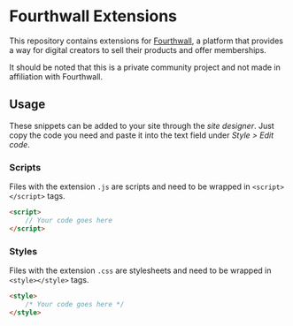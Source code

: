 # Fourthwall Extensions
This repository contains extensions for [Fourthwall](https://link.fourthwall.com/ref/say-it-in-swedish), a platform that provides a way for digital creators to sell their products and offer memberships.

It should be noted that this is a private community project and not made in affiliation with Fourthwall.

## Usage
These snippets can be added to your site through the *site designer*. Just copy the code you need and paste it into the text field under *Style > Edit code*.

### Scripts
Files with the extension `.js` are scripts and need to be wrapped in `<script></script>` tags.

```html
<script>
    // Your code goes here
</script>
```

### Styles
Files with the extension `.css` are stylesheets and need to be wrapped in `<style></style>` tags.

```html
<style>
    /* Your code goes here */
</style>
```